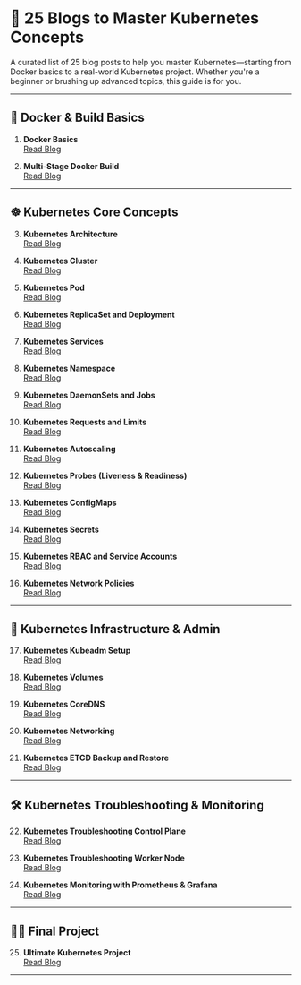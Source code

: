 # 🚀 25 Blogs to Master Kubernetes Concepts

A curated list of 25 blog posts to help you master Kubernetes—starting from Docker basics to a real-world Kubernetes project. Whether you're a beginner or brushing up advanced topics, this guide is for you.

---

## 🐳 Docker & Build Basics

1. **Docker Basics**  
   [Read Blog](https://lnkd.in/g42ZG_K3)

2. **Multi-Stage Docker Build**  
   [Read Blog](https://lnkd.in/gF2_Nqux)

---

## ☸️ Kubernetes Core Concepts

3. **Kubernetes Architecture**  
   [Read Blog](https://lnkd.in/gr_zQvZZ)

4. **Kubernetes Cluster**  
   [Read Blog](https://lnkd.in/g2GhDh4C)

5. **Kubernetes Pod**  
   [Read Blog](https://lnkd.in/gSVwSNYy)

6. **Kubernetes ReplicaSet and Deployment**  
   [Read Blog](https://lnkd.in/ghW4giV9)

7. **Kubernetes Services**  
   [Read Blog](https://lnkd.in/g_WrsWn8)

8. **Kubernetes Namespace**  
   [Read Blog](https://lnkd.in/gRcuNK_j)

9. **Kubernetes DaemonSets and Jobs**  
   [Read Blog](https://lnkd.in/g5n9-R2d)

10. **Kubernetes Requests and Limits**  
    [Read Blog](https://lnkd.in/gFGiDkii)

11. **Kubernetes Autoscaling**  
    [Read Blog](https://lnkd.in/g5ccRCy8)

12. **Kubernetes Probes (Liveness & Readiness)**  
    [Read Blog](https://lnkd.in/gXfgEczY)

13. **Kubernetes ConfigMaps**  
    [Read Blog](https://lnkd.in/gk4EaF-x)

14. **Kubernetes Secrets**  
    [Read Blog](https://lnkd.in/gBbC6Yxk)

15. **Kubernetes RBAC and Service Accounts**  
    [Read Blog](https://lnkd.in/gw5PsZrq)

16. **Kubernetes Network Policies**  
    [Read Blog](https://lnkd.in/gsYfw_JJ)

---

## 🔧 Kubernetes Infrastructure & Admin

17. **Kubernetes Kubeadm Setup**  
    [Read Blog](https://lnkd.in/gjrCb45Q)

18. **Kubernetes Volumes**  
    [Read Blog](https://lnkd.in/g3T_gUEG)

19. **Kubernetes CoreDNS**  
    [Read Blog](https://lnkd.in/gpUdCVkv)

20. **Kubernetes Networking**  
    [Read Blog](https://lnkd.in/gz2B8Z5S)

21. **Kubernetes ETCD Backup and Restore**  
    [Read Blog](https://lnkd.in/gBMyaTCT)

---

## 🛠️ Kubernetes Troubleshooting & Monitoring

22. **Kubernetes Troubleshooting Control Plane**  
    [Read Blog](https://lnkd.in/gZtcc7Yk)

23. **Kubernetes Troubleshooting Worker Node**  
    [Read Blog](https://lnkd.in/gx_izd_b)

24. **Kubernetes Monitoring with Prometheus & Grafana**  
    [Read Blog](https://lnkd.in/dWHrnEf8)

---

## 🧑‍💻 Final Project

25. **Ultimate Kubernetes Project**  
    [Read Blog](https://lnkd.in/gfazvtYB)

---
